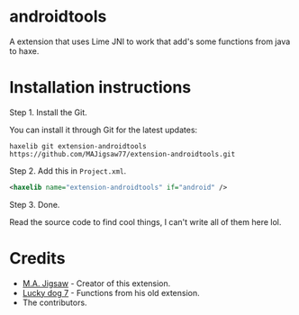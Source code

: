 androidtools
=======

A extension that uses Lime JNI to work that add's some functions from java to haxe.

Installation instructions
=======

Step 1. Install the Git.

You can install it through Git for the latest updates:

```
haxelib git extension-androidtools https://github.com/MAJigsaw77/extension-androidtools.git
```

Step 2. Add this in `Project.xml`.

```xml
<haxelib name="extension-androidtools" if="android" />
```

Step 3. Done.

Read the source code to find cool things, I can't write all of them here lol.

Credits
=======

- [M.A. Jigsaw](https://github.com/MAJigsaw77) - Creator of this extension.
- [Lucky dog 7](https://github.com/luckydog7) - Functions from his old extension.
- The contributors.
